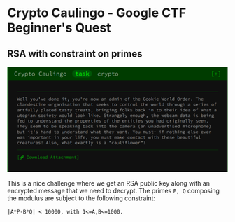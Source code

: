 # Crypto Caulingo - Google CTF Beginner's Quest
## RSA with constraint on primes
![Math](cryptocaulingo.png)

This is a nice challenge where we get an RSA public key along with an encrypted message that we need to decrypt. The primes `P, Q` composing the modulus are subject to the following constraint:
```
|A*P-B*Q| < 10000, with 1<=A,B<=1000.
```
